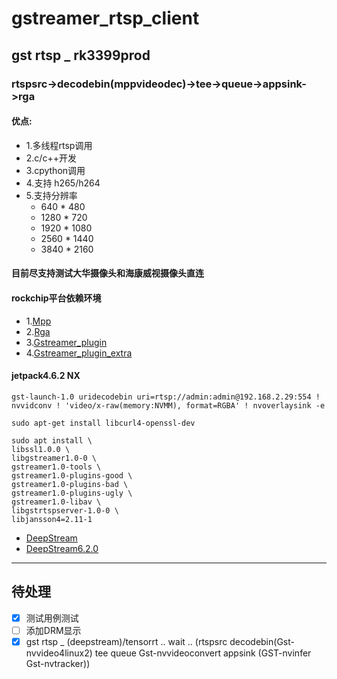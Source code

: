 # gstreamer_rtsp_client
## gst rtsp _ rk3399prod
### rtspsrc->decodebin(mppvideodec)->tee->queue->appsink->rga
#### 优点:
* 1.多线程rtsp调用
* 2.c/c++开发
* 3.cpython调用
* 4.支持 h265/h264
* 5.支持分辨率 
    * 640 * 480
    * 1280 * 720
    * 1920 * 1080
    * 2560 * 1440
    * 3840 * 2160
#### 目前尽支持测试大华摄像头和海康威视摄像头直连
#### rockchip平台依赖环境
* 1.[Mpp](https://t.rock-chips.com/forum.php?mod=viewthread&tid=336&highlight=mpp)
* 2.[Rga](https://t.rock-chips.com/forum.php?mod=viewthread&tid=333&highlight=rga)
* 3.[Gstreamer_plugin](https://github.com/zhuyuliang/gstreamer-rockchip-1)
* 4.[Gstreamer_plugin_extra](https://github.com/zhuyuliang/gstreamer-rockchip-extra)

#### jetpack4.6.2 NX
```
gst-launch-1.0 uridecodebin uri=rtsp://admin:admin@192.168.2.29:554 ! nvvidconv ! 'video/x-raw(memory:NVMM), format=RGBA' ! nvoverlaysink -e
```
```
sudo apt-get install libcurl4-openssl-dev

sudo apt install \
libssl1.0.0 \
libgstreamer1.0-0 \
gstreamer1.0-tools \
gstreamer1.0-plugins-good \
gstreamer1.0-plugins-bad \
gstreamer1.0-plugins-ugly \
gstreamer1.0-libav \
libgstrtspserver-1.0-0 \
libjansson4=2.11-1

```
* [DeepStream](https://docs.nvidia.com/metropolis/deepstream/6.0.1/dev-guide/text/DS_Quickstart.html)
* [DeepStream6.2.0](https://developer.nvidia.com/deepstream-getting-started#downloads)

---
## 待处理

- [x] 测试用例测试
- [ ] 添加DRM显示
- [x] gst rtsp _ (deepstream)/tensorrt .. wait .. (rtspsrc decodebin(Gst-nvvideo4linux2) tee queue Gst-nvvideoconvert appsink (GST-nvinfer Gst-nvtracker))
